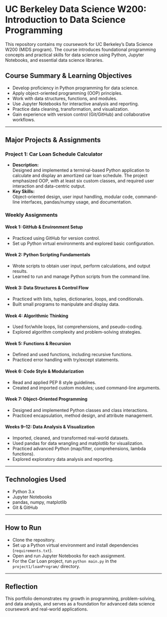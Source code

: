 
# UC Berkeley Data Science W200: Introduction to Data Science Programming

This repository contains my coursework for UC Berkeley’s Data Science W200 (MIDS program). The course introduces foundational programming concepts and practical skills for data science using Python, Jupyter Notebooks, and essential data science libraries.

## Course Summary & Learning Objectives

- Develop proficiency in Python programming for data science.
- Apply object-oriented programming (OOP) principles.
- Work with data structures, functions, and modules.
- Use Jupyter Notebooks for interactive analysis and reporting.
- Practice data cleaning, transformation, and visualization.
- Gain experience with version control (Git/GitHub) and collaborative workflows.

---

## Major Projects & Assignments

### Project 1: Car Loan Schedule Calculator
- **Description:**  
	Designed and implemented a terminal-based Python application to calculate and display an amortized car loan schedule. The project emphasized OOP, with at least six custom classes, and required user interaction and data-centric output.
- **Key Skills:**  
	Object-oriented design, user input handling, modular code, command-line interfaces, pandas/numpy usage, and documentation.

### Weekly Assignments

#### Week 1: GitHub & Environment Setup
- Practiced using GitHub for version control.
- Set up Python virtual environments and explored basic configuration.

#### Week 2: Python Scripting Fundamentals
- Wrote scripts to obtain user input, perform calculations, and output results.
- Learned to run and manage Python scripts from the command line.

#### Week 3: Data Structures & Control Flow
- Practiced with lists, tuples, dictionaries, loops, and conditionals.
- Built small programs to manipulate and display data.

#### Week 4: Algorithmic Thinking
- Used for/while loops, list comprehensions, and pseudo-coding.
- Explored algorithm complexity and problem-solving strategies.

#### Week 5: Functions & Recursion
- Defined and used functions, including recursive functions.
- Practiced error handling with try/except statements.

#### Week 6: Code Style & Modularization
- Read and applied PEP 8 style guidelines.
- Created and imported custom modules; used command-line arguments.

#### Week 7: Object-Oriented Programming
- Designed and implemented Python classes and class interactions.
- Practiced encapsulation, method design, and attribute management.

#### Weeks 9–12: Data Analysis & Visualization
- Imported, cleaned, and transformed real-world datasets.
- Used pandas for data wrangling and matplotlib for visualization.
- Practiced advanced Python (map/filter, comprehensions, lambda functions).
- Explored exploratory data analysis and reporting.

---

## Technologies Used

- Python 3.x
- Jupyter Notebooks
- pandas, numpy, matplotlib
- Git & GitHub

---

## How to Run

- Clone the repository.
- Set up a Python virtual environment and install dependencies (`requirements.txt`).
- Open and run Jupyter Notebooks for each assignment.
- For the Car Loan project, run `python main.py` in the `project1/loanProgram/` directory.

---

## Reflection

This portfolio demonstrates my growth in programming, problem-solving, and data analysis, and serves as a foundation for advanced data science coursework and real-world applications.
